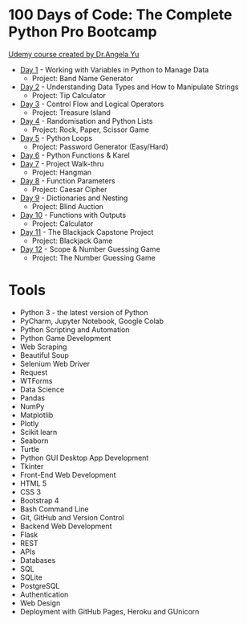 # 100 Days of Code: The Complete Python Pro Bootcamp
[Udemy course created by Dr.Angela Yu](https://www.udemy.com/course/100-days-of-code/)
+  [Day 1](https://github.com/alexguerrero11/100-days-of-coding-python/tree/main/DAY01) - Working with Variables in Python to Manage Data
    + Project: Band Name Generator
+  [Day 2](https://github.com/alexguerrero11/100-days-of-coding-python/tree/main/DAY02) - Understanding Data Types and How to Manipulate Strings
    + Project: Tip Calculator
+  [Day 3](https://github.com/alexguerrero11/100-days-of-coding-python/tree/main/DAY03) - Control Flow and Logical Operators
    + Project: Treasure Island
+  [Day 4](https://github.com/alexguerrero11/100-days-of-coding-python/tree/main/DAY04) - Randomisation and Python Lists
    + Project: Rock, Paper, Scissor Game
+  [Day 5](https://github.com/alexguerrero11/100-days-of-coding-python/tree/main/DAY05) - Python Loops
    + Project: Password Generator (Easy/Hard)
+  [Day 6](https://github.com/alexguerrero11/100-days-of-coding-python/tree/main/DAY06) - Python Functions & Karel
+  [Day 7](https://github.com/alexguerrero11/100-days-of-coding-python/tree/main/DAY07) - Project Walk-thru
    + Project: Hangman
+  [Day 8](https://github.com/alexguerrero11/100-days-of-coding-python/tree/main/DAY08) - Function Parameters
    + Project: Caesar Cipher
+  [Day 9](https://github.com/alexguerrero11/100-days-of-coding-python/tree/main/DAY09) - Dictionaries and Nesting
    + Project: Blind Auction
+  [Day 10](https://github.com/alexguerrero11/100-days-of-coding-python/tree/main/DAY010) - Functions with Outputs
    + Project: Calculator
+  [Day 11](https://github.com/alexguerrero11/100-days-of-coding-python/tree/main/DAY011) - The Blackjack Capstone Project
    + Project: Blackjack Game
+  [Day 12](https://github.com/alexguerrero11/100-days-of-coding-python/tree/main/DAY012) - Scope & Number Guessing Game
    + Project: The Number Guessing Game

# Tools
+ Python 3 - the latest version of Python
+ PyCharm, Jupyter Notebook, Google Colab
+ Python Scripting and Automation
+ Python Game Development
+ Web Scraping
+ Beautiful Soup
+ Selenium Web Driver
+ Request
+ WTForms
+ Data Science
+ Pandas
+ NumPy
+ Matplotlib
+ Plotly
+ Scikit learn
+ Seaborn
+ Turtle
+ Python GUI Desktop App Development
+ Tkinter
+ Front-End Web Development
+ HTML 5
+ CSS 3
+ Bootstrap 4
+ Bash Command Line
+ Git, GitHub and Version Control
+ Backend Web Development
+ Flask
+ REST
+ APIs
+ Databases
+ SQL
+ SQLite
+ PostgreSQL
+ Authentication
+ Web Design
+ Deployment with GitHub Pages, Heroku and GUnicorn
